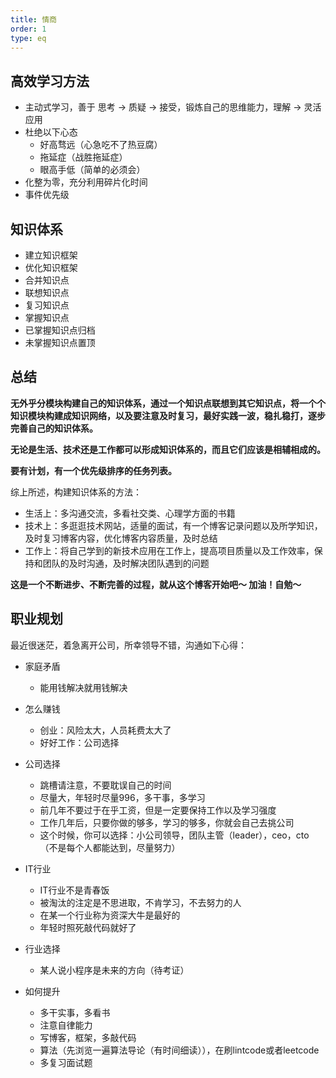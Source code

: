 ```yaml
---
title: 情商
order: 1
type: eq
---
```


## 高效学习方法

- 主动式学习，善于 思考 -> 质疑 -> 接受，锻炼自己的思维能力，理解 -> 灵活应用
- 杜绝以下心态
  - 好高骛远（心急吃不了热豆腐）
  - 拖延症（战胜拖延症）
  - 眼高手低（简单的必须会）
- 化整为零，充分利用碎片化时间
- 事件优先级

## 知识体系

- 建立知识框架
- 优化知识框架
- 合并知识点
- 联想知识点
- 复习知识点
- 掌握知识点
- 已掌握知识点归档
- 未掌握知识点置顶

## 总结

**无外乎分模块构建自己的知识体系，通过一个知识点联想到其它知识点，将一个个知识模块构建成知识网络，以及要注意及时复习，最好实践一波，稳扎稳打，逐步完善自己的知识体系。**

**无论是生活、技术还是工作都可以形成知识体系的，而且它们应该是相辅相成的。**

**要有计划，有一个优先级排序的任务列表。**

综上所述，构建知识体系的方法：
- 生活上：多沟通交流，多看社交类、心理学方面的书籍
- 技术上：多逛逛技术网站，适量的面试，有一个博客记录问题以及所学知识，及时复习博客内容，优化博客内容质量，及时总结
- 工作上：将自己学到的新技术应用在工作上，提高项目质量以及工作效率，保持和团队的及时沟通，及时解决团队遇到的问题

**这是一个不断进步、不断完善的过程，就从这个博客开始吧～ 加油！自勉～**


## 职业规划
最近很迷茫，着急离开公司，所幸领导不错，沟通如下心得：

- 家庭矛盾
  - 能用钱解决就用钱解决

- 怎么赚钱
  - 创业：风险太大，人员耗费太大了
  - 好好工作：公司选择

- 公司选择
  - 跳槽请注意，不要耽误自己的时间
  - 尽量大，年轻时尽量996，多干事，多学习
  - 前几年不要过于在乎工资，但是一定要保持工作以及学习强度
  - 工作几年后，只要你做的够多，学习的够多，你就会自己去挑公司
  - 这个时候，你可以选择：小公司领导，团队主管（leader），ceo，cto（不是每个人都能达到，尽量努力）

- IT行业
  - IT行业不是青春饭
  - 被淘汰的注定是不思进取，不肯学习，不去努力的人
  - 在某一个行业称为资深大牛是最好的
  - 年轻时照死敲代码就好了

- 行业选择
  - 某人说小程序是未来的方向（待考证）

- 如何提升
  - 多干实事，多看书
  - 注意自律能力
  - 写博客，框架，多敲代码
  - 算法（先浏览一遍算法导论（有时间细读）），在刷lintcode或者leetcode
  - 多复习面试题
